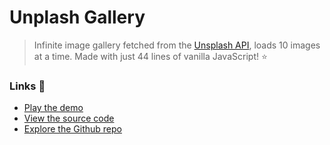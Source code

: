 # Unplash Gallery

> Infinite image gallery fetched from the [Unsplash API](https://source.unsplash.com), loads 10 images at a time. Made with just 44 lines of vanilla JavaScript! ⭐

### Links 🔗
- [Play the demo](https://js-promised-based-unsplash-gallery-simplified.rolandjlevy.repl.co/)
- [View the source code](https://replit.com/@RolandJLevy/js-promised-based-unsplash-gallery-simplified)
- [Explore the Github repo](https://github.com/rolandjlevy/js-promised-based-unsplash-gallery-simplified)